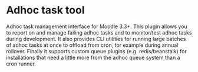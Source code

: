 Adhoc task tool
==================

Adhoc task management interface for Moodle 3.3+.
This plugin allows you to report on and manage failing adhoc tasks and to monitor/test adhoc tasks during development.
It also provides CLI utilities for running large batches of adhoc tasks at once to offload from cron, for example during annual rollover.
Finally it supports custom queue plugins (e.g. redis/beanstalk) for installations that need a little more from the adhoc queue system than a cron runner.
